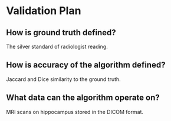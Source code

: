 # Validation Plan

## How is ground truth defined?
The silver standard of radiologist reading.

## How is accuracy of the algorithm defined?
Jaccard and Dice similarity to the ground truth.

## What data can the algorithm operate on?
MRI scans on hippocampus stored in the DICOM format.
